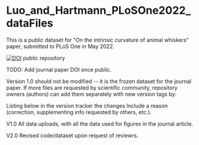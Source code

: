 # Luo_and_Hartmann_PLoSOne2022_dataFiles

This is a public dataset for "On the intrinsic curvature of animal whiskers" paper, submitted to PLoS One in May 2022.

[![DOI](https://zenodo.org/badge/487946671.svg)](https://zenodo.org/badge/latestdoi/487946671) public repository

TODO: Add journal paper DOI once public.

Version 1.0 should not be modified -- it is the frozen dataset for the journal paper. If more files are requested by scientific community, repository owners (authors) can add them separately with new version tags by:

Listing below in the version tracker the changes
Include a reason (correction, supplementing info requested by others, etc.).

V1.0
All data uploads, with all the data used for figures in the journal article.

V2.0
Revised code/dataset upon request of reviewrs. 


